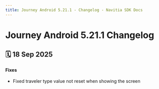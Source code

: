 ```yaml
---
title: Journey Android 5.21.1 - Changelog - Navitia SDK Docs
---
```


# Journey Android 5.21.1 Changelog

<h2>🗓 18 Sep 2025</h2>

#### Fixes
- Fixed traveler type value not reset when showing the screen
